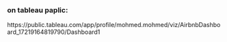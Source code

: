 <h3>on tableau paplic:</h3>https://public.tableau.com/app/profile/mohmed.mohmed/viz/AirbnbDashboard_17219164819790/Dashboard1

